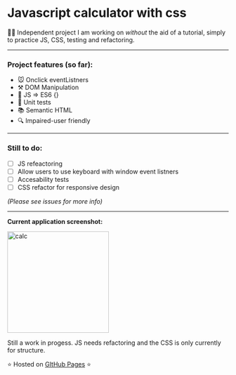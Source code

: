 # Javascript calculator with css

👩‍💻 Independent project I am working on *without* the aid of a tutorial, simply to practice JS, CSS, testing and refactoring.

---

### Project features (so far):
- 🐭 Onclick eventListners
- ⚒️ DOM Manipulation
- 🤖 JS => ES6 {}
- 🧪 Unit tests
- 📚 Semantic HTML
- 🔍 Impaired-user friendly

--- 
### Still to do:
- [ ] JS refeactoring
- [ ] Allow users to use keyboard with window event listners
- [ ] Accesability tests
- [ ] CSS refactor for responsive design

*(Please see issues for more info)*

--- 

**Current application screenshot:**

<img width="231" alt="calc" src="https://user-images.githubusercontent.com/82417131/150443943-9fee1df3-3d18-4961-8f58-4d48be44e79c.png">

Still a work in progess. JS needs refactoring and the CSS is only currently for structure.

⭐ Hosted on [GItHub Pages](https://mariaalouisaa.github.io/calculator/) ⭐
